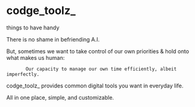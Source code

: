 # codge_toolz_
things to have handy

There is no shame in befriending A.I.

But, sometimes we want to take control of our own priorities & hold onto what makes us human:
                            
           Our capacity to manage our own time efficiently, albeit imperfectly.

codge_toolz_ provides common digital tools you want in everyday life.

All in one place, simple, and customizable.
